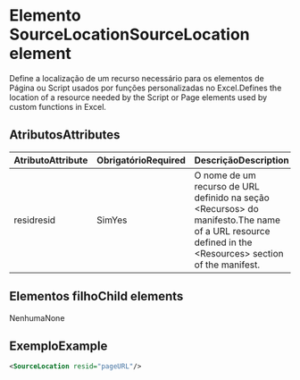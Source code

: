 # <a name="sourcelocation-element"></a><span data-ttu-id="e2e24-101">Elemento SourceLocation</span><span class="sxs-lookup"><span data-stu-id="e2e24-101">SourceLocation element</span></span>

<span data-ttu-id="e2e24-102">Define a localização de um recurso necessário para os elementos de Página ou Script usados por funções personalizadas no Excel.</span><span class="sxs-lookup"><span data-stu-id="e2e24-102">Defines the location of a resource needed by the Script or Page elements used by custom functions in Excel.</span></span>

## <a name="attributes"></a><span data-ttu-id="e2e24-103">Atributos</span><span class="sxs-lookup"><span data-stu-id="e2e24-103">Attributes</span></span>

| <span data-ttu-id="e2e24-104">**Atributo**</span><span class="sxs-lookup"><span data-stu-id="e2e24-104">**Attribute**</span></span> | <span data-ttu-id="e2e24-105">**Obrigatório**</span><span class="sxs-lookup"><span data-stu-id="e2e24-105">**Required**</span></span> | <span data-ttu-id="e2e24-106">**Descrição**</span><span class="sxs-lookup"><span data-stu-id="e2e24-106">**Description**</span></span>                                                                      |
|---------------|--------------|--------------------------------------------------------------------------------------|
| <span data-ttu-id="e2e24-107">resid</span><span class="sxs-lookup"><span data-stu-id="e2e24-107">resid</span></span>         | <span data-ttu-id="e2e24-108">Sim</span><span class="sxs-lookup"><span data-stu-id="e2e24-108">Yes</span></span>          | <span data-ttu-id="e2e24-109">O nome de um recurso de URL definido na seção &lt;Recursos&gt; do manifesto.</span><span class="sxs-lookup"><span data-stu-id="e2e24-109">The name of a URL resource defined in the &lt;Resources&gt; section of the manifest.</span></span> |

## <a name="child-elements"></a><span data-ttu-id="e2e24-110">Elementos filho</span><span class="sxs-lookup"><span data-stu-id="e2e24-110">Child elements</span></span>

<span data-ttu-id="e2e24-111">Nenhuma</span><span class="sxs-lookup"><span data-stu-id="e2e24-111">None</span></span>

## <a name="example"></a><span data-ttu-id="e2e24-112">Exemplo</span><span class="sxs-lookup"><span data-stu-id="e2e24-112">Example</span></span>

```xml
<SourceLocation resid="pageURL"/>
```